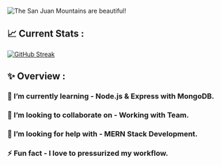 <!-- ### Hi there 👋 -->

![The San Juan Mountains are beautiful!](https://i.postimg.cc/2jGQxw2x/github-banner.png "San Juan Mountains")

## 📈 Current Stats :
[![GitHub Streak](https://github-readme-streak-stats.herokuapp.com?user=AsrafulMasum&theme=github-dark-dimmed&hide_border=true&card_width=850)](https://git.io/streak-stats)

## ✨ Overview : 
<!-- **AsrafulMasum/AsrafulMasum** is a ✨ _special_ ✨ repository because its `README.md` (this file) appears on your GitHub profile.

Here are some ideas to get you started: -->

<!-- - 🔭 I’m currently working on ... -->
### 🌱 I’m currently learning - Node.js & Express with MongoDB.
### 👯 I’m looking to collaborate on - Working with Team.
### 🤔 I’m looking for help with - MERN Stack Development.
### ⚡ Fun fact - I love to pressurized my workflow.
<!-- - 💬 Ask me about ...
- 📫 How to reach me: ...
- 😄 Pronouns: ... -->

